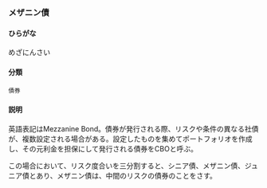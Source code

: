 <div style="display:none;">

## [あ行](securities-terms?id=あ行)
## [か行](securities-terms?id=か行)
## [さ行](securities-terms?id=さ行)
## [た行](securities-terms?id=た行)
## [な行](securities-terms?id=な行)
## [は行](securities-terms?id=は行)
## [ま行](securities-terms?id=ま行)

</div>

### メザニン債

#### ひらがな

めざにんさい

#### 分類

`債券`

#### 説明

英語表記はMezzanine Bond。債券が発行される際、リスクや条件の異なる社債が、複数設定される場合がある。設定したものを集めてポートフォリオを作成し、その元利金を担保にして発行される債券をCBOと呼ぶ。
 
この場合において、リスク度合いを三分割すると、シニア債、メザニン債、ジュニア債とあり、メザニン債は、中間のリスクの債券のことをさす。

<div style="display:none;">

## [や行](securities-terms?id=や行)
## [ら行](securities-terms?id=ら行)
## [わ行](securities-terms?id=わ行)
## [英数字・記号](securities-terms?id=英数字・記号)

</div>

